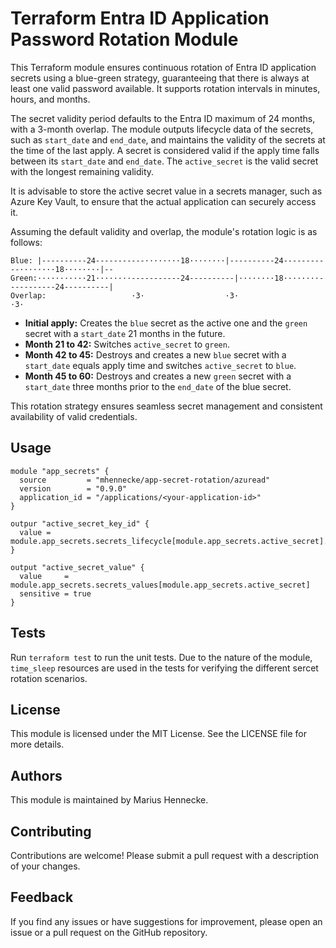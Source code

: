 # Terraform Entra ID Application Password Rotation Module

This Terraform module ensures continuous rotation of Entra ID application secrets
using a blue-green strategy, guaranteeing that there is always at least one valid
password available. It supports rotation intervals in minutes, hours, and months.

The secret validity period defaults to the Entra ID maximum of 24 months, with a
3-month overlap. The module outputs lifecycle data of the secrets, such as
`start_date` and `end_date`, and maintains the validity of the secrets at the
time of the last apply. A secret is considered valid if the apply time falls
between its `start_date` and `end_date`. The `active_secret` is the valid secret
with the longest remaining validity.

It is advisable to store the active secret value in a secrets manager, such as
Azure Key Vault, to ensure that the actual application can securely access it.

Assuming the default validity and overlap, the module's rotation logic is as
follows:

```text
Blue: |----------24-----------········18········|----------24-----------········18········|--
Green:···········21········-----------24----------|········18········-----------24----------|
Overlap:                   ·3·                  ·3·                  ·3·
```

* **Initial apply:** Creates the `blue` secret as the active one and the `green` secret with a `start_date` 21 months in the future.
* **Month 21 to 42:** Switches `active_secret` to `green`.
* **Month 42 to 45:** Destroys and creates a new `blue` secret with a `start_date` equals apply time and switches `active_secret` to `blue`.
* **Month 45 to 60:** Destroys and creates a new `green` secret with a `start_date` three months prior to the `end_date` of the blue secret.

This rotation strategy ensures seamless secret management and consistent availability of valid credentials.

## Usage

```hcl
module "app_secrets" {
  source         = "mhennecke/app-secret-rotation/azuread"
  version        = "0.9.0"
  application_id = "/applications/<your-application-id>"
}

outpur "active_secret_key_id" {
  value = module.app_secrets.secrets_lifecycle[module.app_secrets.active_secret].key_id
}

output "active_secret_value" {
  value     = module.app_secrets.secrets_values[module.app_secrets.active_secret]
  sensitive = true
}
```

## Tests

Run `terraform test` to run the unit tests. Due to the nature of the module,
`time_sleep` resources are used in the tests for verifying the different sercet rotation scenarios.

## License

This module is licensed under the MIT License. See the LICENSE file for more details.

## Authors

This module is maintained by Marius Hennecke.

## Contributing

Contributions are welcome! Please submit a pull request with a description of your changes.

## Feedback

If you find any issues or have suggestions for improvement, please open an issue or a pull request on the GitHub repository.
